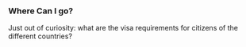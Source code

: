 ### Where Can I go?

Just out of curiosity: what are the visa requirements for citizens of the different countries?